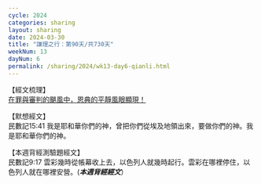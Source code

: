 ```yaml
---
cycle: 2024
categories: sharing
layout: sharing
date: 2024-03-30
title: "謙理之行：第90天/共730天"
weekNum: 13
dayNum: 6
permalink: /sharing/2024/wk13-day6-qianli.html
---
```


【經文梳理】  
<a href="QLLINK" target="_blank">在罪與審判的颶風中，恩典的平靜風眼顯現！</a>

【默想經文】  
民數記15:41 我是耶和華你們的神，曾把你們從埃及地領出來，要做你們的神。我是耶和華你們的神。

【本週背經測驗題經文】  
民數記9:17 雲彩幾時從帳幕收上去，以色列人就幾時起行。雲彩在哪裡停住，以色列人就在哪裡安營。(_**本週背經經文**_）

